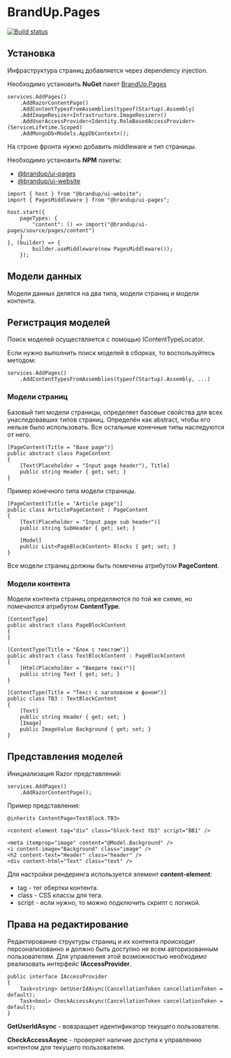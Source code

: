 # BrandUp.Pages

[![Build status](https://dev.azure.com/brandup/BrandUp%20Core/_apis/build/status/BrandUp.Pages)](https://dev.azure.com/brandup/BrandUp%20Core/_build/latest?definitionId=8)

## Установка

Инфраструктура страниц добавляется через dependency injection.

Необходимо установить **NuGet** пакет [BrandUp.Pages](https://www.nuget.org/packages/BrandUp.Pages)

```
services.AddPages()
    .AddRazorContentPage()
    .AddContentTypesFromAssemblies(typeof(Startup).Assembly)
    .AddImageResizer<Infrastructure.ImageResizer>()
    .AddUserAccessProvider<Identity.RoleBasedAccessProvider>(ServiceLifetime.Scoped)
    .AddMongoDb<Models.AppDbContext>();
```

На строне фронта нужно добавить middleware и тип страницы.

Необходимо установить **NPM** пакеты:
- [@brandup/ui-pages](https://www.npmjs.com/package/brandup-ui-pages)
- [@brandup/ui-website](https://www.npmjs.com/package/@brandup/ui-website)

```
import { host } from "@brandup/ui-website";
import { PagesMiddleware } from "@brandup/ui-pages";

host.start({
    pageTypes: {
        "content": () => import("@brandup/ui-pages/source/pages/content")
    }
}, (builder) => {
        builder.useMiddleware(new PagesMiddleware());
    });
```

## Модели данных

Модели данных делятся на два типа, модели страниц и модели контента.

## Регистрация моделей

Поиск моделей осуществляется с помощью IContentTypeLocator.

Если нужно выполнить поиск моделей в сборках, то воспользуйтесь методом:

```
services.AddPages()
    .AddContentTypesFromAssemblies(typeof(Startup).Assembly, ...)
```

### Модели страниц

Базовый тип модели страницы, определяет базовые свойства для всех унаследовавших типов страниц. Определён как 
abstract, чтобы его нельзя было использовать. Все остальные конечные типы наследуются от него.

```
[PageContent(Title = "Base page")]
public abstract class PageContent
{
    [Text(Placeholder = "Input page header"), Title]
    public string Header { get; set; }
}
```

Пример конечного типа модели страницы.

```
[PageContent(Title = "Article page")]
public class ArticlePageContent : PageContent
{
    [Text(Placeholder = "Input page sub header")]
    public string SubHeader { get; set; }

    [Model]
    public List<PageBlockContent> Blocks { get; set; }
}
```

Все модели страниц должны быть помечены атрибутом **PageContent**.

### Модели контента

Модели контента страниц определяются по той же схеме, но помечаются атрибутом **ContentType**.

```
[ContentType]
public abstract class PageBlockContent
{
}

[ContentType(Title = "Блок с текстом")]
public abstract class TextBlockContent : PageBlockContent
{
    [Html(Placeholder = "Введите текст")]
    public string Text { get; set; }
}

[ContentType(Title = "Текст с заголовком и фоном")]
public class TB3 : TextBlockContent
{
    [Text]
    public string Header { get; set; }
    [Image]
    public ImageValue Background { get; set; }
}
```

## Представления моделей

Инициализация Razor представлений:

```
services.AddPages()
    .AddRazorContentPage();
``` 

Пример представления:

```
@inherits ContentPage<TextBlock.TB3>

<content-element tag="div" class="block-text tb3" script="BB1" />

<meta itemprop="image" content="@Model.Background" />
<i content-image="Background" class="image" />
<h2 content-text="Header" class="header" />
<div content-html="Text" class="text" />
```

Для настройки рендеринга используется элемент **content-element**:
- tag - тег обертки контента.
- class - CSS классы для тега.
- script - если нужно, то можно подключить скрипт с логикой.

## Права на редактирование

Редактирование структуры страниц и их контента происходит персонализованно и должно быть доступно не всем авторизованным пользователям.
Для управления этой возможностью необходимо реализовать интерфейс **IAccessProvider**.

```
public interface IAccessProvider
{
    Task<string> GetUserIdAsync(CancellationToken cancellationToken = default);
    Task<bool> CheckAccessAsync(CancellationToken cancellationToken = default);
}
```

**GetUserIdAsync** - вовзращает идентификатор текущего пользователя.

**CheckAccessAsync** - проверяет наличие доступа к управлению контентом для текущего пользователя.